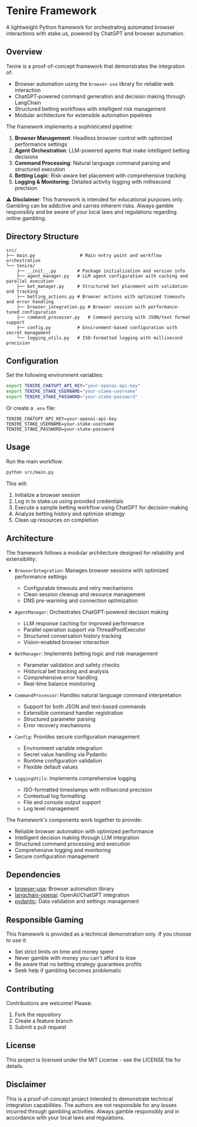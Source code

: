 # Tenire Framework

A lightweight Python framework for orchestrating automated browser interactions with stake.us, powered by ChatGPT and browser automation.

## Overview

Tenire is a proof-of-concept framework that demonstrates the integration of:
- Browser automation using the `browser-use` library for reliable web interaction
- ChatGPT-powered command generation and decision making through LangChain
- Structured betting workflows with intelligent risk management
- Modular architecture for extensible automation pipelines

The framework implements a sophisticated pipeline:
1. **Browser Management**: Headless browser control with optimized performance settings
2. **Agent Orchestration**: LLM-powered agents that make intelligent betting decisions
3. **Command Processing**: Natural language command parsing and structured execution
4. **Betting Logic**: Risk-aware bet placement with comprehensive tracking
5. **Logging & Monitoring**: Detailed activity logging with millisecond precision

**⚠️ Disclaimer**: This framework is intended for educational purposes only. Gambling can be addictive and carries inherent risks. Always gamble responsibly and be aware of your local laws and regulations regarding online gambling.

## Directory Structure

```
src/
├── main.py                 # Main entry point and workflow orchestration
└── tenire/
    ├── __init__.py        # Package initialization and version info
    ├── agent_manager.py   # LLM agent configuration with caching and parallel execution
    ├── bet_manager.py     # Structured bet placement with validation and tracking
    ├── betting_actions.py # Browser actions with optimized timeouts and error handling
    ├── browser_integration.py # Browser session with performance-tuned configuration
    ├── command_processor.py   # Command parsing with JSON/text format support
    ├── config.py          # Environment-based configuration with secret management
    └── logging_utils.py   # ISO-formatted logging with millisecond precision
```

## Configuration

Set the following environment variables:

```bash
export TENIRE_CHATGPT_API_KEY="your-openai-api-key"
export TENIRE_STAKE_USERNAME="your-stake-username"
export TENIRE_STAKE_PASSWORD="your-stake-password"
```

Or create a `.env` file:

```env
TENIRE_CHATGPT_API_KEY=your-openai-api-key
TENIRE_STAKE_USERNAME=your-stake-username
TENIRE_STAKE_PASSWORD=your-stake-password
```

## Usage

Run the main workflow:

```bash
python src/main.py
```

This will:
1. Initialize a browser session
2. Log in to stake.us using provided credentials
3. Execute a sample betting workflow using ChatGPT for decision-making
4. Analyze betting history and optimize strategy
5. Clean up resources on completion

## Architecture

The framework follows a modular architecture designed for reliability and extensibility:

- `BrowserIntegration`: Manages browser sessions with optimized performance settings
  - Configurable timeouts and retry mechanisms
  - Clean session cleanup and resource management
  - DNS pre-warming and connection optimization

- `AgentManager`: Orchestrates ChatGPT-powered decision making
  - LLM response caching for improved performance
  - Parallel operation support via ThreadPoolExecutor
  - Structured conversation history tracking
  - Vision-enabled browser interaction

- `BetManager`: Implements betting logic and risk management
  - Parameter validation and safety checks
  - Historical bet tracking and analysis
  - Comprehensive error handling
  - Real-time balance monitoring

- `CommandProcessor`: Handles natural language command interpretation
  - Support for both JSON and text-based commands
  - Extensible command handler registration
  - Structured parameter parsing
  - Error recovery mechanisms

- `Config`: Provides secure configuration management
  - Environment variable integration
  - Secret value handling via Pydantic
  - Runtime configuration validation
  - Flexible default values

- `LoggingUtils`: Implements comprehensive logging
  - ISO-formatted timestamps with millisecond precision
  - Contextual log formatting
  - File and console output support
  - Log level management

The framework's components work together to provide:
- Reliable browser automation with optimized performance
- Intelligent decision making through LLM integration
- Structured command processing and execution
- Comprehensive logging and monitoring
- Secure configuration management

## Dependencies

- [browser-use](https://github.com/browser-use/browser-use): Browser automation library
- [langchain-openai](https://python.langchain.com/docs/integrations/llms/openai): OpenAI/ChatGPT integration
- [pydantic](https://docs.pydantic.dev/): Data validation and settings management

## Responsible Gaming

This framework is provided as a technical demonstration only. If you choose to use it:

- Set strict limits on time and money spent
- Never gamble with money you can't afford to lose
- Be aware that no betting strategy guarantees profits
- Seek help if gambling becomes problematic

## Contributing

Contributions are welcome! Please:

1. Fork the repository
2. Create a feature branch
3. Submit a pull request

## License

This project is licensed under the MIT License - see the LICENSE file for details.

## Disclaimer

This is a proof-of-concept project intended to demonstrate technical integration capabilities. The authors are not responsible for any losses incurred through gambling activities. Always gamble responsibly and in accordance with your local laws and regulations. 